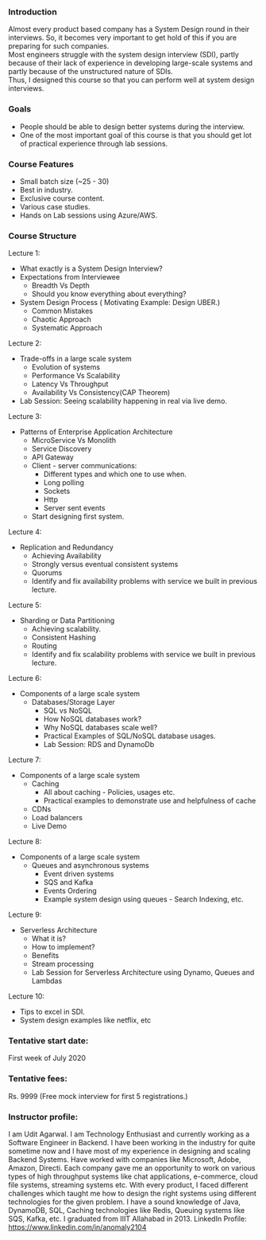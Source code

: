 ### Introduction
Almost every product based company has a System Design round in their interviews. So, it becomes very important to get hold of this if you are preparing for such companies.  
Most engineers struggle with the system design interview (SDI), partly because of their lack of experience in developing large-scale systems and partly because of the unstructured nature of SDIs.   
Thus, I designed this course so that you can perform well at system design interviews.

### Goals
* People should be able to design better systems during the interview.
* One of the most important goal of this course is that you should get lot of practical experience through lab sessions.

### Course Features
* Small batch size (~25 - 30)
* Best in industry.
* Exclusive course content.
* Various case studies.
* Hands on Lab sessions using Azure/AWS.

### Course Structure

Lecture 1:
- What exactly is a System Design Interview?
- Expectations from Interviewee
	- Breadth Vs Depth
	- Should you know everything about everything?
- System Design Process ( Motivating Example: Design UBER.)
	- Common Mistakes
	- Chaotic Approach
	- Systematic Approach

Lecture 2:
- Trade-offs in a large scale system
	- Evolution of systems
	- Performance Vs Scalability
	- Latency Vs Throughput
	- Availability Vs Consistency(CAP Theorem)
- Lab Session: Seeing scalability happening in real via live demo.

Lecture 3:
- Patterns of Enterprise Application Architecture
	- MicroService Vs Monolith
	- Service Discovery
	- API Gateway
	- Client - server communications: 
		- Different types and which one to use when.
		- Long polling
		- Sockets
		- Http 
		- Server sent events
	- Start designing first system.

Lecture 4:
- Replication and Redundancy
	- Achieving Availability
	- Strongly versus eventual consistent systems
	- Quorums
	- Identify and fix availability problems with service we built in previous lecture.

Lecture 5:
- Sharding or Data Partitioning
	- Achieving scalability.
	- Consistent Hashing
	- Routing
	- Identify and fix scalability problems with service we built in previous lecture.

Lecture 6:
- Components of a large scale system
	- Databases/Storage Layer
		- SQL vs NoSQL
		- How NoSQL databases work?
		- Why NoSQL databases scale well?
		- Practical Examples of SQL/NoSQL database usages.
		- Lab Session:  RDS and DynamoDb

Lecture 7:
- Components of a large scale system
	- Caching
		- All about caching - Policies, usages etc.
		- Practical examples to demonstrate use and helpfulness of cache
	- CDNs
	- Load balancers
	- Live Demo

Lecture 8:
- Components of a large scale system
	- Queues and asynchronous systems
		- Event driven systems
		- SQS and Kafka
		- Events Ordering
		- Example system design using queues - Search Indexing, etc.

Lecture 9:
- Serverless Architecture
	- What it is?
	- How to implement?
	- Benefits
	- Stream processing
	- Lab Session for Serverless Architecture using Dynamo, Queues and Lambdas


Lecture 10:
- Tips to excel in SDI. 
- System design examples like netflix, etc

### Tentative start date: 
First week of July 2020

### Tentative fees: 
Rs. 9999 (Free mock interview for first 5 registrations.) 

### Instructor profile:
I am Udit Agarwal. I am Technology Enthusiast and currently working as a Software Engineer in Backend. I have been working in the industry for quite sometime now and I have most of my experience in designing and scaling Backend Systems. Have worked with companies like Microsoft, Adobe, Amazon, Directi. Each company gave me an opportunity to work on various types of high throughput systems like chat applications, e-commerce, cloud file systems, streaming systems etc. With every product, I faced different challenges which taught me how to design the right systems using different technologies for the given problem. I have a sound knowledge of Java, DynamoDB, SQL, Caching technologies like Redis, Queuing systems like SQS, Kafka, etc. I graduated from IIIT Allahabad in 2013.
LinkedIn Profile: https://www.linkedin.com/in/anomaly2104




